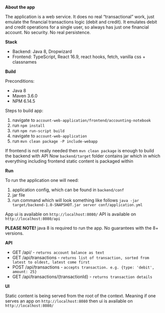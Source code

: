 **About the app**

The application is a web service. It does no real “transactional” work, just emulate the financial transactions logic (debit and credit).
It emulates debit and credit operations for a single user, so always has just one financial account.
No security.
No real persistence. 

**Stack**
- Backend: Java 8, Dropwizard
- Frontend: TypeScript, React 16.9, react hooks, fetch, vanilla css + classnames

**Build**

Preconditions:
- Java 8
- Maven 3.6.0
- NPM 6.14.5

Steps to build app:
1. navigate to `account-web-application/frontend/accounting-notebook`
2. run `npm install`
3. run `npm run-script build`
4. navigate to `account-web-application`
5. run `mvn clean package -P include-webapp`

If frontend is not really needed then `mvn clean package` is enough to build the backend with API
Now `backend/target` folder contains jar which in which everything including frontend static content is packaged within

**Run**

To run the application one will need:
 1. application config, which can be found in `backend/conf`
 2. jar file
 3. run command which will look something like follows 
 `java -jar target/backend-1.0-SNAPSHOT.jar server conf/application.yml`
 
 App ui is available on `http://localhost:8080/`
 API is available on `http://localhost:8080/api`

**PLEASE NOTE!** java 8 is required to run the app. No guarantees with the 8+ versions.

**API**

- GET     /api/ - `returns account balance as text`
- GET     /api/transactions - `returns list of transaction, sorted from latest to oldest, latest come first`
- POST    /api/transactions - `accepts transaction. e.g. {type: 'debit', amount: 25}`
- GET     /api/transactions/{transactionId} - `returns transaction details`

**UI**

Static content is being served from the root of the context. 
Meaning if one serves an app on `http://localhost:8080` then ui is available on `http://localhost:8080/`
